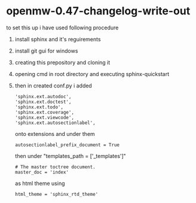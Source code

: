 # openmw-0.47-changelog-write-out

to set this up i have used following procedure

1) install sphinx and it's reguirements

2) install git gui for windows

3) creating this prepository and cloning it

4) opening cmd in root directory and executing sphinx-quickstart

5)  then in created conf.py i added

        'sphinx.ext.autodoc',
        'sphinx.ext.doctest',
        'sphinx.ext.todo',
        'sphinx.ext.coverage',
        'sphinx.ext.viewcode',
        'sphinx.ext.autosectionlabel',

    onto extensions and under them

        autosectionlabel_prefix_document = True

    then under "templates_path = ['_templates']"

        # The master toctree document.
        master_doc = 'index'

    as html theme using

        html_theme = 'sphinx_rtd_theme'
